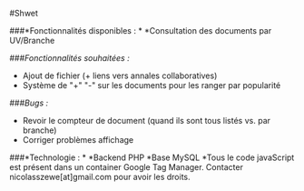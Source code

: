#Shwet

###*Fonctionnalités disponibles : *
*Consultation des documents par UV/Branche

###*Fonctionnalités souhaitées :* 
* Ajout de fichier (+ liens vers annales collaboratives)
* Système de "+" "-" sur les documents pour les ranger par popularité

###*Bugs :*
* Revoir le compteur de document (quand ils sont tous listés vs. par branche)
* Corriger problèmes affichage

###*Technologie : *
*Backend PHP
*Base MySQL
*Tous le code javaScript est présent dans un container Google Tag Manager. Contacter nicolasszewe[at]gmail.com pour avoir les droits. 

